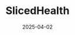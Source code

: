 ---  
layout: startup_page  
title: "SlicedHealth"  
id: "slicedhealth.com"  
permalink: "/slicedhealthslicedhealth.com04022025/"  
website: "https://www.slicedhealth.com/"  
funding_round: "Venture Debt, Series A"  
funding_amount: ""  
investors: "Arthur Ventures, CIBC Innovation Banking"  
about: "SlicedHealth empowers healthcare providers to uncover underpayments, access real-time data, and optimize revenue using advanced AI. Their Contract Modeling Platform helps secure upfront payments and improves financial outcomes by providing the data needed to hold payers accountable."  
markets: "Healthtech, AI"  
hq: "Atlanta, GA, United States"  
founded_year: "2019"  
linkedin: "https://www.linkedin.com/company/slicedhealth"  
twitter: "https://twitter.com/slicedhealth"  
instagram: ""  
facebook: ""  
crunchbase: "https://www.crunchbase.com/organization/slicedhealth"  
pitchbook: "https://pitchbook.com/profiles/company/494245-36"  

date_display: "02-Apr-2025"  
date: "2025-04-02"

# SEO Optimization  
meta_title: "SlicedHealth - Venture Debt, Series A"  
meta_description: "SlicedHealth, SlicedHealth empowers healthcare providers to uncover underpayments, access real-time data, and optimize revenue using advanced AI. Their Contract Mod..."  
meta_keywords: "SlicedHealth, Healthtech, AI, Venture Debt, Series A funding"  
canonical_url: "https://startup.projectstartups.com/slicedhealthslicedhealth.com04022025/"  
---
